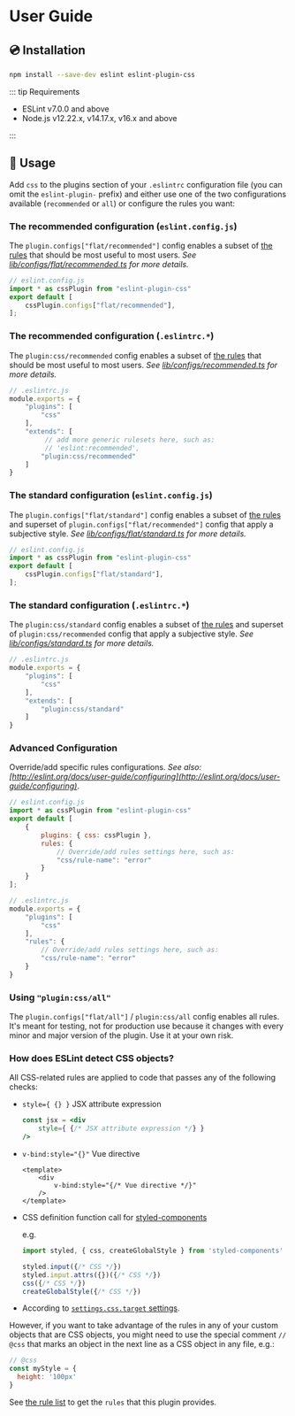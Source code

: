 # User Guide

## :cd: Installation

```bash
npm install --save-dev eslint eslint-plugin-css
```

::: tip Requirements

- ESLint v7.0.0 and above
- Node.js v12.22.x, v14.17.x, v16.x and above

:::

## :book: Usage

<!--USAGE_SECTION_START-->

Add `css` to the plugins section of your `.eslintrc` configuration file (you can omit the `eslint-plugin-` prefix)
and either use one of the two configurations available (`recommended` or `all`) or configure the rules you want:

### The recommended configuration (`eslint.config.js`)

The `plugin.configs["flat/recommended"]` config enables a subset of [the rules](../rules/index.md) that should be most useful to most users.
*See [lib/configs/flat/recommended.ts](https://github.com/ota-meshi/eslint-plugin-css/blob/main/lib/configs/flat/recommended.ts) for more details.*

```js
// eslint.config.js
import * as cssPlugin from "eslint-plugin-css"
export default [
    cssPlugin.configs["flat/recommended"],
];
```

### The recommended configuration (`.eslintrc.*`)

The `plugin:css/recommended` config enables a subset of [the rules](../rules/index.md) that should be most useful to most users.
*See [lib/configs/recommended.ts](https://github.com/ota-meshi/eslint-plugin-css/blob/main/lib/configs/recommended.ts) for more details.*

```js
// .eslintrc.js
module.exports = {
    "plugins": [
        "css"
    ],
    "extends": [
         // add more generic rulesets here, such as:
         // 'eslint:recommended',
        "plugin:css/recommended"
    ]
}
```

### The standard configuration (`eslint.config.js`)

The `plugin.configs["flat/standard"]` config enables a subset of [the rules](../rules/index.md) and superset of `plugin.configs["flat/recommended"]` config that apply a subjective style.
*See [lib/configs/flat/standard.ts](https://github.com/ota-meshi/eslint-plugin-css/blob/main/lib/configs/flat/standard.ts) for more details.*

```js
// eslint.config.js
import * as cssPlugin from "eslint-plugin-css"
export default [
    cssPlugin.configs["flat/standard"],
];
```

### The standard configuration (`.eslintrc.*`)

The `plugin:css/standard` config enables a subset of [the rules](../rules/index.md) and superset of `plugin:css/recommended` config that apply a subjective style.
*See [lib/configs/standard.ts](https://github.com/ota-meshi/eslint-plugin-css/blob/main/lib/configs/standard.ts) for more details.*

```js
// .eslintrc.js
module.exports = {
    "plugins": [
        "css"
    ],
    "extends": [
        "plugin:css/standard"
    ]
}
```

### Advanced Configuration

Override/add specific rules configurations. *See also: [http://eslint.org/docs/user-guide/configuring](http://eslint.org/docs/user-guide/configuring)*.

```js
// eslint.config.js
import * as cssPlugin from "eslint-plugin-css"
export default [
    {
        plugins: { css: cssPlugin },
        rules: {
            // Override/add rules settings here, such as:
            "css/rule-name": "error"
        }
    }
];
```

```js
// .eslintrc.js
module.exports = {
    "plugins": [
        "css"
    ],
    "rules": {
        // Override/add rules settings here, such as:
        "css/rule-name": "error"
    }
}
```

### Using `"plugin:css/all"`

The `plugin.configs["flat/all"]` / `plugin:css/all` config enables all rules. It's meant for testing, not for production use because it changes with every minor and major version of the plugin. Use it at your own risk.

### How does ESLint detect CSS objects?

All CSS-related rules are applied to code that passes any of the following checks:

- `style={ {} }` JSX attribute expression

    ```jsx
    const jsx = <div
        style={ {/* JSX attribute expression */} }
    />
    ```

- `v-bind:style="{}"` Vue directive

    ```vue
    <template>
        <div
            v-bind:style="{/* Vue directive */}"
        />
    </template>
    ```

- CSS definition function call for [styled-components](https://styled-components.com/docs/advanced#style-objects)

    e.g.

    ```js
    import styled, { css, createGlobalStyle } from 'styled-components'

    styled.input({/* CSS */})
    styled.input.attrs({})({/* CSS */})
    css({/* CSS */})
    createGlobalStyle({/* CSS */})
    ```

- According to [`settings.css.target` settings](../settings/index.md#target).

However, if you want to take advantage of the rules in any of your custom objects that are CSS objects, you might need to use the special comment `// @css` that marks an object in the next line as a CSS object in any file, e.g.:

```js
// @css
const myStyle = {
  height: '100px'
}
```

<!--USAGE_SECTION_END-->

See [the rule list](../rules/index.md) to get the `rules` that this plugin provides.
